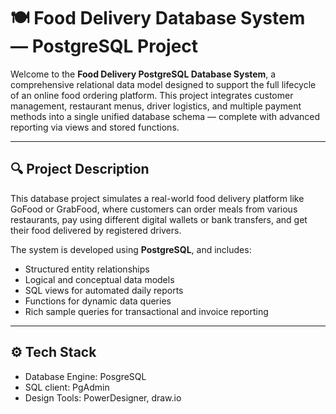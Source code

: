 # 🍽️ Food Delivery Database System — PostgreSQL Project

Welcome to the **Food Delivery PostgreSQL Database System**, a comprehensive relational data model designed to support the full lifecycle of an online food ordering platform. This project integrates customer management, restaurant menus, driver logistics, and multiple payment methods into a single unified database schema — complete with advanced reporting via views and stored functions.

---

## 🔍 Project Description

This database project simulates a real-world food delivery platform like GoFood or GrabFood, where customers can order meals from various restaurants, pay using different digital wallets or bank transfers, and get their food delivered by registered drivers.

The system is developed using **PostgreSQL**, and includes:
- Structured entity relationships
- Logical and conceptual data models
- SQL views for automated daily reports
- Functions for dynamic data queries
- Rich sample queries for transactional and invoice reporting

---

## ⚙️ Tech Stack
- Database Engine: PosgreSQL
- SQL client: PgAdmin
- Design Tools:  PowerDesigner, draw.io


